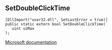 ## SetDoubleClickTime

```
[DllImport("user32.dll", SetLastError = true)]
public static extern bool SetDoubleClickTime(
   uint uiMax
);
```

[Microsoft documentation](https://docs.microsoft.com/en-us/windows/win32/api/winuser/nf-winuser-setdoubleclicktime)

